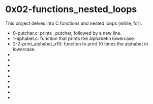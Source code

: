 <h1>0x02-functions_nested_loops</h1>
<p>This project delves into C functions and nested loops (while, for).</p>
<ul>
        <li>0-putchar.c: prints _putchar, followed by a new line.</li>
        <li>1-aphabet.c: function that prints the alphabetin lowercase.</li>
        <li>2-2-print_alphabet_x10: function to print 10 times the alphabet in lowercase.</li>
        <li></li>
        <li></li>
        <li></li>
        <li></li>
        <li></li>
        <li></li>
        <li></li>
        <li></li>
        <li></li>
</ul>

